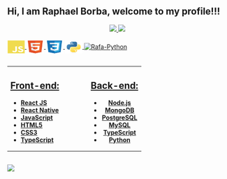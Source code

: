 ## Hi, I am Raphael Borba, welcome to my profile!!!
<div align="center">
  <a href="https://github.com/RaphaelBorba">
  <img height="180em" src="https://github-readme-stats.vercel.app/api?username=raphaelborba&show_icons=true&theme=dark&include_all_commits=true&count_private=true"/>
  <img height="180em" src="https://github-readme-stats.vercel.app/api/top-langs/?username=raphaelborba&theme=dark&layout=compact&langs_count=7"/>
</div>
<div style="display: inline_block"><br>
  <img align="center" alt="Rafa-Js" height="30" width="40" src="https://raw.githubusercontent.com/devicons/devicon/master/icons/javascript/javascript-plain.svg">
  <img align="center" alt="Rafa-HTML" height="30" width="40" src="https://raw.githubusercontent.com/devicons/devicon/master/icons/html5/html5-original.svg">
  <img align="center" alt="Rafa-CSS" height="30" width="40" src="https://raw.githubusercontent.com/devicons/devicon/master/icons/css3/css3-original.svg">
  <img align="center" alt="Rafa-Python" height="30" width="40" src="https://raw.githubusercontent.com/devicons/devicon/master/icons/python/python-original.svg">
  <img align="center" alt="Rafa-Python" height="30" width="40" src="https://cdn.jsdelivr.net/gh/devicons/devicon/icons/react/react-original.svg">
</div>
  
  ##
  
  <table>
  <tbody>
    <tr>
      <td align="left" width="60%">
         <div>

   ## **Front-end:**

   -   **React JS**
   -   **React Native**
   -   **JavaScript**
   -   **HTML5**
   -   **CSS3**
   -   **TypeScript**

</div>
      </td>
      <td align="center" width="40%">
         
<div>

   ## **Back-end:**

   -   **Node.js**
   -   **MongoDB**
   -   **PostgreSQL**
   -   **MySQL**
   -   **TypeScript**
   -   **Python**
</div>
   </tr>
  </tbody>
</table>
  
  ##
  
  <div> 
  <a href="https://www.linkedin.com/in/raphael-borba/" target="_blank"><img src="https://img.shields.io/badge/-LinkedIn-%230077B5?style=for-the-badge&logo=linkedin&logoColor=white" target="_blank"></a> 
 
</div>
